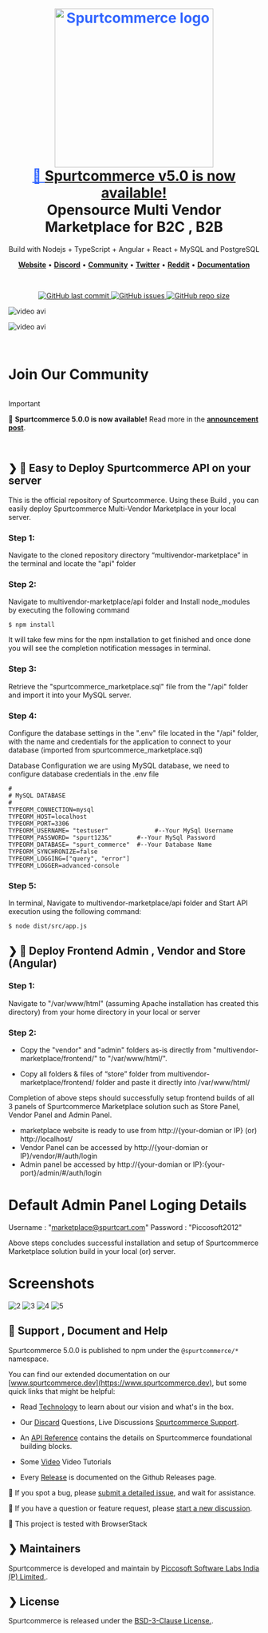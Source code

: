 <h1 align="center" style="border-bottom: none">
    <div>
       <a style="color:#36f" href="https://www.spurtcommerce.com/#gh-light-mode-only">
            <img src="https://www.spurtcommerce.com/spurtcommerce.svg" width="318px" alt="Spurtcommerce logo" />
            <br>
           🎉 <a target="_blank" href="https://www.spurtcommerce.com/spurtcommerce-change-log" rel="dofollow"> <strong>Spurtcommerce v5.0 is now available!</strong> 
        </a>
    </div>
    Opensource Multi Vendor Marketplace for B2C , B2B  <br>
</h1>

<p align="center">
 Build with Nodejs + TypeScript + Angular + React + MySQL and PostgreSQL
</p>


<p align="center">
    <a href="http://www.spurtcommerce.com"><b>Website</b></a> •
    <a href="https://discord.com/invite/hyW4MXXn8n"><b>Discord</b></a> •
    <a href="https://www.spurtcommerce.com/price-details"><b>Community</b></a> •
    <a href="https://x.com/Spurtcommerce"><b>Twitter</b></a> •
    <a href="https://www.reddit.com/r/Spurtcommerce/"><b>Reddit</b></a> •
    <a href="https://www.spurtcommerce.dev"><b>Documentation</b></a>
</p>

<br />
<p align="center">
  <a href="https://github.com/spurtcommerce/multivendor-marketplace/releases">
    <img src="https://img.shields.io/github/last-commit/spurtcommerce/deployment" alt="GitHub last commit" />
  </a>
  <a href="https://github.com/spurtcommerce/multivendor-marketplace/issues">
    <img src="https://img.shields.io/github/issues/spurtcommerce/deployment" alt="GitHub issues" />
  </a>

  <a href="https://github.com/spurtcommerce/multivendor-marketplace/releases">
    <img src="https://img.shields.io/github/repo-size/spurtcommerce/deployment?color=orange" alt="GitHub repo size" />
  </a>
</p>

![video avi](https://raw.githubusercontent.com/spurtcommerce/spurtcommerce/refs/heads/master/assets/spurt.gif)

![video avi](https://raw.githubusercontent.com/spurtcommerce/spurtcommerce/refs/heads/master/assets/spurt2.gif)





<br />

# Join Our Community

<a href="https://discord.com/invite/hyW4MXXn8n" target="_blank">
<img src="https://raw.githubusercontent.com/spurtcommerce/spurtcommerce/refs/heads/master/assets/spurtcommerce-discord.jpg" alt="">
</a>

> [!IMPORTANT]
> 🎉 <strong>Spurtcommerce 5.0.0 is now available!</strong> Read more in the <a target="_blank" href="https://www.spurtcommerce.com/spurtcommerce-change-log" rel="dofollow"><strong>announcement post</strong></a>.
<br />

## ❯  🚀 Easy to Deploy Spurtcommerce API on your server

This is the official repository of Spurtcommerce. Using these Build , you can easily deploy Spurtcommerce Multi-Vendor Marketplace in your local server.

### Step 1:
Navigate to the cloned repository directory “multivendor-marketplace” in the terminal and locate the "api" folder

### Step 2:

Navigate to multivendor-marketplace/api folder and Install node_modules  by executing the following command
```
$ npm install
```

It will take few mins for the npm installation to get finished and once done you will see the completion notification messages in terminal.

### Step 3:
Retrieve the "spurtcommerce_marketplace.sql" file from the "/api" folder and import it into your MySQL server.
### Step 4:
Configure the database settings in the ".env" file located in the "/api" folder, with the name and credentials for the application to connect to your database (imported from spurtcommerce_marketplace.sql)
 
Database Configuration
we are using MySQL database, we need to configure database credentials in the .env file 

```
#
# MySQL DATABASE
#
TYPEORM_CONNECTION=mysql
TYPEORM_HOST=localhost
TYPEORM_PORT=3306
TYPEORM_USERNAME= "testuser"             #--Your MySql Username
TYPEORM_PASSWORD= "spurt123&"		#--Your MySql Password 
TYPEORM_DATABASE= "spurt_commerce"	#--Your Database Name
TYPEORM_SYNCHRONIZE=false
TYPEORM_LOGGING=["query", "error"]
TYPEORM_LOGGER=advanced-console
```

### Step 5:
In terminal, Navigate to multivendor-marketplace/api folder and Start API execution using the following command:
```
$ node dist/src/app.js
```

## ❯  🚀 Deploy Frontend Admin , Vendor and Store (Angular)


### Step 1:

Navigate to "/var/www/html" (assuming Apache installation has created this directory) from your home directory in your local or server

### Step 2:

*  Copy the "vendor" and "admin" folders as-is directly from "multivendor-marketplace/frontend/" to "/var/www/html/".

*  Copy all folders & files of “store” folder from multivendor-marketplace/frontend/ folder and paste it directly into /var/www/html/

Completion of above steps should successfully setup frontend builds of all 3 panels of Spurtcommerce Marketplace solution such as Store Panel, Vendor Panel and Admin Panel.

* marketplace website is ready to use from  http://{your-domian or IP} (or) http://localhost/
* Vendor Panel can be accessed by http://{your-domian or IP}/vendor/#/auth/login 
* Admin panel be accessed by http://{your-domian or IP}:{your-port}/admin/#/auth/login

# Default Admin Panel Loging Details

Username : "marketplace@spurtcart.com" 
Password : "Piccosoft2012"

Above steps concludes successful installation and setup of Spurtcommerce Marketplace solution build in your local (or) server.

# Screenshots
![2](https://raw.githubusercontent.com/spurtcommerce/spurtcommerce/refs/heads/master/assets/spurtcommerce-github-2.jpg)
![3](https://raw.githubusercontent.com/spurtcommerce/spurtcommerce/refs/heads/master/assets/spurtcommerce-github-3.jpg)
![4](https://raw.githubusercontent.com/spurtcommerce/spurtcommerce/refs/heads/master/assets/spurtcommerce-github-6.jpg)
![5](https://raw.githubusercontent.com/spurtcommerce/spurtcommerce/refs/heads/master/assets/spurtcommerce-github-1.jpg)


## 🤔 Support , Document and Help

Spurtcommerce 5.0.0 is published to npm under the `@spurtcommerce/*` namespace.

You can find our extended documentation on our [www.spurtcommerce.dev](https://www.spurtcommerce.dev), but some quick links that might be helpful:

- Read [Technology](https://www.spurtcommerce.com/opensource-ecommerce-multivendor-nodejs-react-angular) to learn about our vision and what's in the box.

- Our [Discard](https://discord.com/invite/hyW4MXXn8n) Questions, Live Discussions [Spurtcommerce Support](https://accounts.spurtcommerce.com/#/auth/login-client).
- An [API Reference](https://www.spurtcommerce.dev/v/spurtapi/) contains the details on Spurtcommerce foundational building blocks.
- Some [Video](https://www.youtube.com/@Spurtcommerce/videos) Video Tutorials 
- Every [Release](https://github.com/spurtcommerce/multivendor-marketplace/releases) is documented on the Github Releases page.

🐞 If you spot a bug, please [submit a detailed issue](https://github.com/spurtcommerce/multivendor-marketplace/issues/new), and wait for assistance.

🤔 If you have a question or feature request, please [start a new discussion](https://github.com/orgs/spurtcommerce/discussions/new/choose). 
  
🤔 This project is tested with BrowserStack

## ❯ Maintainers
Spurtcommerce is developed and maintain by [Piccosoft Software Labs India (P) Limited,](https://www.piccosoft.com).


## ❯ License

Spurtcommerce is released under the [BSD-3-Clause License.](https://github.com/spurtcommerce/spurtcommerce/blob/master/LICENSE).



